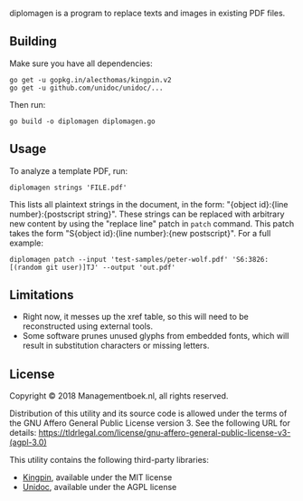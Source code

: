 diplomagen is a program to replace texts and images in existing PDF files.

Building
--------
Make sure you have all dependencies:

```
go get -u gopkg.in/alecthomas/kingpin.v2
go get -u github.com/unidoc/unidoc/...
```

Then run:

```
go build -o diplomagen diplomagen.go
```


Usage
-----
To analyze a template PDF, run:

```
diplomagen strings 'FILE.pdf'
```

This lists all plaintext strings in the document, in the form: "{object id}:{line number}:{postscript string}".
These strings can be replaced with arbitrary new content by using the "replace line" patch in `patch` command. This patch takes the form "S{object id}:{line number}:{new postscript}". For a full example:

```
diplomagen patch --input 'test-samples/peter-wolf.pdf' 'S6:3826:[(random git user)]TJ' --output 'out.pdf'
```

Limitations
-----------

* Right now, it messes up the xref table, so this will need to be reconstructed using external tools.
* Some software prunes unused glyphs from embedded fonts, which will result in substitution characters or missing letters.

License
-------
Copyright © 2018 Managementboek.nl, all rights reserved.

Distribution of this utility and its source code is allowed under the terms of the GNU Affero General Public License version 3. See the following URL for details:
https://tldrlegal.com/license/gnu-affero-general-public-license-v3-(agpl-3.0)

This utility contains the following third-party libraries:

* [Kingpin](https://github.com/alecthomas/kingpin), available under the MIT license
* [Unidoc](https://github.com/unidoc/unidoc), available under the AGPL license
